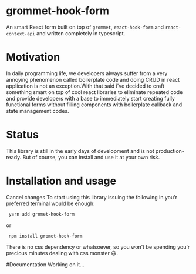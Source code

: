 # grommet-hook-form
An smart React form built on top of `grommet`, `react-hook-form` and `react-context-api` and written completely in typescript.

# Motivation
In daily programming life, we developers always suffer from a very annoying phenomenon called boilerplate code and doing CRUD in react application is not an exception.With that said i've decided to craft something smart on top of cool react libraries to eliminate repeated code and provide developers with a base to immediately start creating fully functional forms without filling components with boilerplate callback and state management codes.

# Status
This library is still in the early days of development and is not production-ready. But of course, you can install and use it at your own risk.

# Installation and usage
Cancel changes
To start using this library issuing the following in you'r preferred terminal would be enough:

```
 yarn add gromet-hook-form  
```
or
```
 npm install gromet-hook-form 
```

There is no css dependency or whatsoever, so you won't be spending you'r precious minutes dealing with css monster 😃. 

#Documentation
Working on it...
